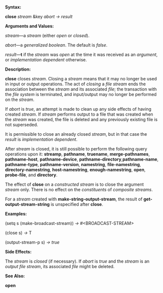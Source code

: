  

**Syntax:** 

**close** *stream* &key *abort → result* 

**Arguments and Values:** 

*stream*—a *stream* (either *open* or *closed*). 

*abort*—a *generalized boolean*. The default is *false*. 

*result*—**t** if the *stream* was *open* at the time it was received as an *argument*, or *implementation dependent* otherwise. 

**Description:** 

**close** closes *stream*. Closing a *stream* means that it may no longer be used in input or output operations. The act of *closing* a *file stream* ends the association between the *stream* and its associated *file*; the transaction with the *file system* is terminated, and input/output may no longer be performed on the *stream*. 

If *abort* is *true*, an attempt is made to clean up any side effects of having created *stream*. If *stream* performs output to a file that was created when the *stream* was created, the file is deleted and any previously existing file is not superseded. 

It is permissible to close an already closed *stream*, but in that case the *result* is *implementation dependent*. 

After *stream* is closed, it is still possible to perform the following query operations upon it: **streamp**, **pathname**, **truename**, **merge-pathnames**, **pathname-host**, **pathname-device**, **pathname-directory**,**pathname-name**, **pathname-type**, **pathname-version**, **namestring**, **file-namestring**, **directory-namestring**, **host-namestring**, **enough-namestring**, **open**, **probe-file**, and **directory**. 

The effect of **close** on a *constructed stream* is to close the argument *stream* only. There is no effect on the *constituents* of *composite streams*. 

For a *stream* created with **make-string-output-stream**, the result of **get-output-stream-string** is unspecified after **close**. 



 

 

**Examples:** 

(setq s (make-broadcast-stream)) *→* #&#60;BROADCAST-STREAM&#62; 

(close s) *→* T 

(output-stream-p s) *→ true* 

**Side Effects:** 

The *stream* is *closed* (if necessary). If *abort* is *true* and the *stream* is an *output file stream*, its associated *file* might be deleted. 

**See Also:** 

**open** 

